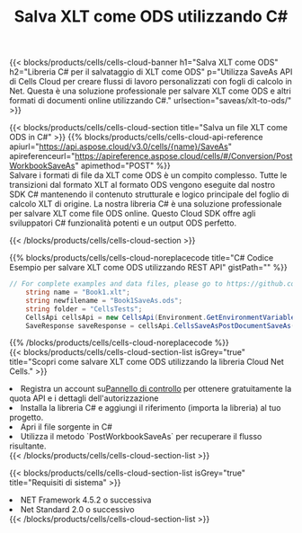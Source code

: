 ﻿---
title:  Salva XLT come ODS utilizzando C#
description:  Utilizzando Aspose.Cells Cloud SDK per C# per salvare il file in formato XLT come file in formato ODS.
kwords: Excel, Save XLT as ODS, REST, C#
howto: How to save XLT as ODS using Aspose.Cells Cloud C# library.
---
{{< blocks/products/cells/cells-cloud-banner h1="Salva XLT come ODS" h2="Libreria C# per il salvataggio di XLT come ODS" p="Utilizza SaveAs API di Cells Cloud per creare flussi di lavoro personalizzati con fogli di calcolo in Net. Questa è una soluzione professionale per salvare XLT come ODS e altri formati di documenti online utilizzando C#." urlsection="saveas/xlt-to-ods/" >}}

{{< blocks/products/cells/cells-cloud-section title="Salva un file XLT come ODS in C#" >}}
{{% blocks/products/cells/cells-cloud-api-reference apiurl="https://api.aspose.cloud/v3.0/cells/{name}/SaveAs" apireferenceurl="https://apireference.aspose.cloud/cells/#/Conversion/PostWorkbookSaveAs" apimethod="POST" %}}
<br/>
Salvare i formati di file da XLT come ODS è un compito complesso. Tutte le transizioni dal formato XLT al formato ODS vengono eseguite dal nostro SDK C# mantenendo il contenuto strutturale e logico principale del foglio di calcolo XLT di origine. La nostra libreria C# è una soluzione professionale per salvare XLT come file ODS online. Questo Cloud SDK offre agli sviluppatori C# funzionalità potenti e un output ODS perfetto.

{{< /blocks/products/cells/cells-cloud-section >}}

{{% blocks/products/cells/cells-cloud-noreplacecode title="C# Codice Esempio per salvare XLT come ODS utilizzando REST API" gistPath="" %}}
  
```cs
// For complete examples and data files, please go to https://github.com/aspose-cells-cloud/aspose-cells-cloud-dotnet/
    string name = "Book1.xlt";
    string newfilename = "Book1SaveAs.ods";
    string folder = "CellsTests";
    CellsApi cellsApi = new CellsApi(Environment.GetEnvironmentVariable("ProductClientId"), Environment.GetEnvironmentVariable("ProductClientSecret"));
    SaveResponse saveResponse = cellsApi.CellsSaveAsPostDocumentSaveAs(name, null, newfilename, null,null,folder);
```
  
{{% /blocks/products/cells/cells-cloud-noreplacecode %}}
<br/>
{{< blocks/products/cells/cells-cloud-section-list isGrey="true" title="Scopri come salvare XLT come ODS utilizzando la libreria Cloud Net Cells." >}}
<li> Registra un account su<a href="https://dashboard.aspose.cloud/">Pannello di controllo</a> per ottenere gratuitamente la quota API e i dettagli dell'autorizzazione</li>
<li>Installa la libreria C# e aggiungi il riferimento (importa la libreria) al tuo progetto.</li>
<li>Apri il file sorgente in C#</li>
<li>Utilizza il metodo `PostWorkbookSaveAs` per recuperare il flusso risultante.</li>
{{< /blocks/products/cells/cells-cloud-section-list >}}

{{< blocks/products/cells/cells-cloud-section-list isGrey="true" title="Requisiti di sistema" >}}
<li>NET Framework 4.5.2 o successiva</li>
<li>Net Standard 2.0 o successivo</li>
{{< /blocks/products/cells/cells-cloud-section-list >}}
